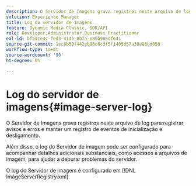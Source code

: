 ```yaml
---
description: O Servidor de Imagens grava registros neste arquivo de log para registrar avisos e erros e manter um registro de eventos de inicialização e desligamento.
solution: Experience Manager
title: Log do servidor de imagens
feature: Dynamic Media Classic, SDK/API
role: Developer,Administrator,Business Practitioner
exl-id: bf5d1e3c-fed3-4145-8b7a-e85b986df641
source-git-commit: 1ec8b59f442eb96c6c3f5f1405d57a38a86bd056
workflow-type: tm+mt
source-wordcount: '90'
ht-degree: 0%

---
```


# Log do servidor de imagens{#image-server-log}

O Servidor de Imagens grava registros neste arquivo de log para registrar avisos e erros e manter um registro de eventos de inicialização e desligamento.

Além disso, o log do Servidor de imagem pode ser configurado para acompanhar detalhes adicionais substanciais, como acessos a arquivos de imagem, para ajudar a depurar problemas do servidor.

O log do Servidor de imagem é configurado em [!DNL ImageServerRegistry.xml].
